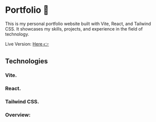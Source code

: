 #  Portfolio 🤍

This is my personal portfolio website built with Vite, React, and Tailwind CSS. It showcases my skills, projects, and experience in the field of technology.

Live Version: [Here 👉]()

## Technologies
### Vite.
### React.
### Tailwind CSS.

### Overview:
